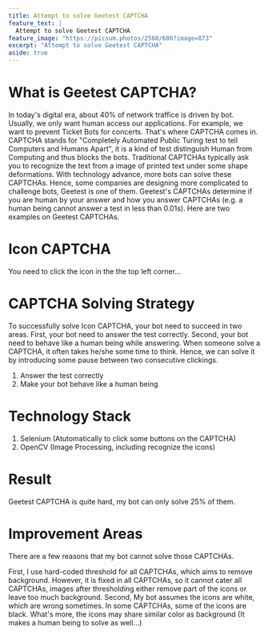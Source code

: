 ```yaml
---
title: Attempt to solve Geetest CAPTCHA
feature_text: |
  Attempt to solve Geetest CAPTCHA
feature_image: "https://picsum.photos/2560/600?image=873"
excerpt: "Attempt to solve Geetest CAPTCHA"
aside: true
---
```


# What is Geetest CAPTCHA?
In today's digital era, about 40% of network traffice is driven by bot. Usually, we only want human access our applications. For example, we want to prevent Ticket Bots for concerts.
That's where CAPTCHA comes in. CAPTCHA stands for "Completely Automated Public Turing test to tell Computers and Humans Apart", it is a kind of test distinguish Human from Computing and thus blocks the bots.
Traditional CAPTCHAs typically ask you to recognize the text from a image of printed text under some shape deformations. With technology advance, more bots can solve these CAPTCHAs. Hence, some companies are designing more complicated to challenge bots, Geetest is one of them.
Geetest's CAPTCHAs determine if you are human by your answer and how you answer CAPTCHAs (e.g. a human being cannot answer a test in less than 0.01s). Here are two examples on Geetest CAPTCHAs.

# Icon CAPTCHA
You need to click the icon in the the top left corner...

# CAPTCHA Solving Strategy
To successfully solve Icon CAPTCHA, your bot need to succeed in two areas.
First, your bot need to answer the test correctly.
Second, your bot need to behave like a human being while answering. When someone solve a CAPTCHA, it often takes he/she some time to think. Hence, we can solve it by introducing some pause between two consecutive clickings.

1. Answer the test correctly
2. Make your bot behave like a human being 


# Technology Stack
1. Selenium (Atutomatically to click some buttons on the CAPTCHA)
2. OpenCV (Image Processing, including recognize the icons)

# Result
Geetest CAPTCHA is quite hard, my bot can only solve 25% of them.

# Improvement Areas 
There are a few reasons that my bot cannot solve those CAPTCHAs.

First, I use hard-coded threshold for all CAPTCHAs, which aims to remove background. However, it is fixed in all CAPTCHAs, so it cannot cater all CAPTCHAs, images after thresholding either remove part of the icons or leave too much background.
Second, My bot assumes the icons are white, which are wrong sometimes. In some CAPTCHAs, some of the icons are black. What's more, the icons may share similar color as background (It makes a human being to solve as well...)

 
